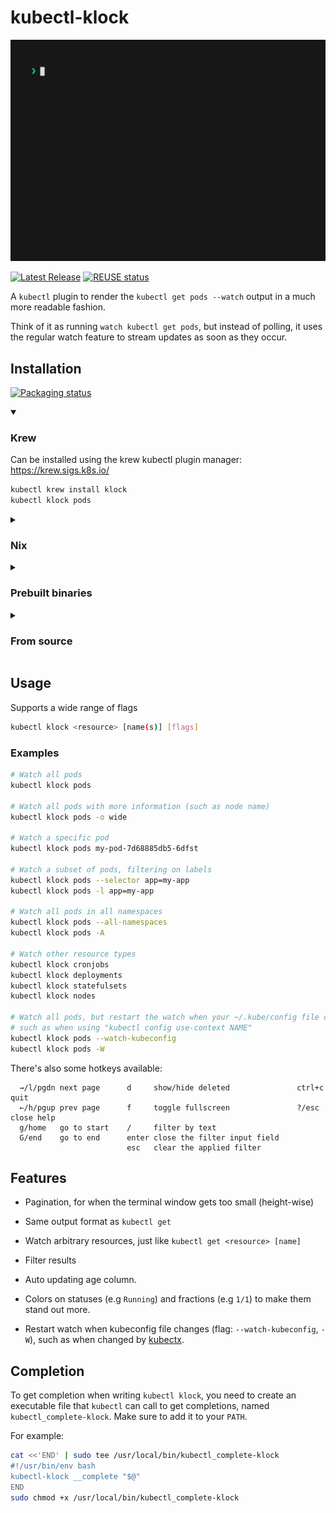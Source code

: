 <!--
SPDX-FileCopyrightText: 2023 Kalle Fagerberg

SPDX-License-Identifier: CC-BY-4.0
-->

# kubectl-klock

![demonstration animation](docs/demo.gif)

[![Latest Release](https://img.shields.io/github/release/jilleJr/kubectl-klock.svg)](https://github.com/jilleJr/kubectl-klock/releases)
[![REUSE status](https://api.reuse.software/badge/github.com/jilleJr/kubectl-klock)](https://api.reuse.software/info/github.com/jilleJr/kubectl-klock)

A `kubectl` plugin to render the `kubectl get pods --watch` output in a
much more readable fashion.

Think of it as running `watch kubectl get pods`, but instead of polling,
it uses the regular watch feature to stream updates as soon as they occur.

## Installation

[![Packaging status](https://repology.org/badge/vertical-allrepos/kubectl-klock.svg)](https://repology.org/project/kubectl-klock/versions)

<details open>
<summary><h3>Krew</h3></summary>

Can be installed using the krew kubectl plugin manager: <https://krew.sigs.k8s.io/>

```sh
kubectl krew install klock
kubectl klock pods
```

</details>

<details>
<summary><h3>Nix</h3></summary>

Also packaged as a Nix package: <https://search.nixos.org/packages?channel=unstable&show=kubectl-klock>

Try it out with nix-shell:

```sh
nix-shell -p kubectl-klock
kubectl klock pods
```

> [!IMPORTANT]
> It has not reached the stable channel yet, so requires using the unstable
> Nixpkgs channel.

</details>

<details>
<summary><h3>Prebuilt binaries</h3></summary>

You can download prebuilt binaries from the latest GitHub release: <https://github.com/jilleJr/kubectl-klock/releases/latest>

Download the one that fits your OS and architecture, extract the
tarball/zip file, and move the `klock` binary to somewhere in your PATH.
For example:

```sh
tar -xzf klock_linux_amd64.tar.gz
sudo mv ./klock /usr/local/bin
klock pods
```

For it to work as a subcommand to `kubectl`, it must be called `kubectl-klock`
instead. If you want that, then rename it.

```sh
sudo mv /usr/local/bin/klock /usr/local/bin/kubectl-klock
kubectl klock pods
```

</details>

<details>
<summary><h3>From source</h3></summary>

If you have Go installed, then you can use `go install` to let Go download
and build kubectl-klock for you:

```sh
go install github.com/jilleJr/kubectl-klock@latest
kubectl klock pods
```

Requires Go 1.21 (or later)

</details>

## Usage

Supports a wide range of flags

```sh
kubectl klock <resource> [name(s)] [flags]
```

### Examples

```sh
# Watch all pods
kubectl klock pods

# Watch all pods with more information (such as node name)
kubectl klock pods -o wide

# Watch a specific pod
kubectl klock pods my-pod-7d68885db5-6dfst

# Watch a subset of pods, filtering on labels
kubectl klock pods --selector app=my-app
kubectl klock pods -l app=my-app

# Watch all pods in all namespaces
kubectl klock pods --all-namespaces
kubectl klock pods -A

# Watch other resource types
kubectl klock cronjobs
kubectl klock deployments
kubectl klock statefulsets
kubectl klock nodes

# Watch all pods, but restart the watch when your ~/.kube/config file changes,
# such as when using "kubectl config use-context NAME"
kubectl klock pods --watch-kubeconfig
kubectl klock pods -W
```

There's also some hotkeys available:

```text
  →/l/pgdn next page      d     show/hide deleted               ctrl+c quit
  ←/h/pgup prev page      f     toggle fullscreen               ?/esc  close help
  g/home   go to start    /     filter by text
  G/end    go to end      enter close the filter input field
                          esc   clear the applied filter
```

## Features

- Pagination, for when the terminal window gets too small (height-wise)

- Same output format as `kubectl get`

- Watch arbitrary resources, just like `kubectl get <resource> [name]`

- Filter results

- Auto updating age column.

- Colors on statuses (e.g `Running`) and fractions (e.g `1/1`) to make
  them stand out more.

- Restart watch when kubeconfig file changes (flag: `--watch-kubeconfig`, `-W`),
  such as when changed by [kubectx](https://github.com/ahmetb/kubectx).

## Completion

To get completion when writing `kubectl klock`, you need to create an
executable file that `kubectl` can call to get completions, named
`kubectl_complete-klock`. Make sure to add it to your `PATH`.

For example:

```sh
cat <<'END' | sudo tee /usr/local/bin/kubectl_complete-klock
#!/usr/bin/env bash
kubectl-klock __complete "$@" 
END
sudo chmod +x /usr/local/bin/kubectl_complete-klock
```
